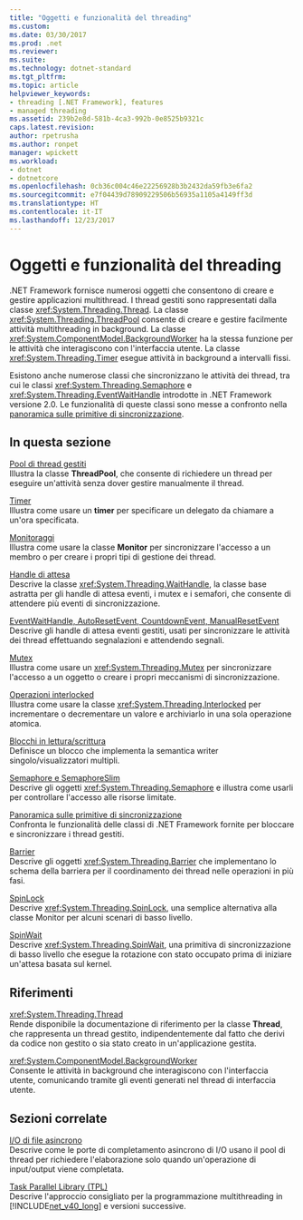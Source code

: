 ```yaml
---
title: "Oggetti e funzionalità del threading"
ms.custom: 
ms.date: 03/30/2017
ms.prod: .net
ms.reviewer: 
ms.suite: 
ms.technology: dotnet-standard
ms.tgt_pltfrm: 
ms.topic: article
helpviewer_keywords:
- threading [.NET Framework], features
- managed threading
ms.assetid: 239b2e8d-581b-4ca3-992b-0e8525b9321c
caps.latest.revision: 
author: rpetrusha
ms.author: ronpet
manager: wpickett
ms.workload:
- dotnet
- dotnetcore
ms.openlocfilehash: 0cb36c004c46e22256928b3b2432da59fb3e6fa2
ms.sourcegitcommit: e7f04439d78909229506b56935a1105a4149ff3d
ms.translationtype: HT
ms.contentlocale: it-IT
ms.lasthandoff: 12/23/2017
---
```

# <a name="threading-objects-and-features"></a>Oggetti e funzionalità del threading
.NET Framework fornisce numerosi oggetti che consentono di creare e gestire applicazioni multithread. I thread gestiti sono rappresentati dalla classe <xref:System.Threading.Thread>. La classe <xref:System.Threading.ThreadPool> consente di creare e gestire facilmente attività multithreading in background. La classe <xref:System.ComponentModel.BackgroundWorker> ha la stessa funzione per le attività che interagiscono con l'interfaccia utente. La classe <xref:System.Threading.Timer> esegue attività in background a intervalli fissi.  
  
 Esistono anche numerose classi che sincronizzano le attività dei thread, tra cui le classi <xref:System.Threading.Semaphore> e <xref:System.Threading.EventWaitHandle> introdotte in .NET Framework versione 2.0. Le funzionalità di queste classi sono messe a confronto nella [panoramica sulle primitive di sincronizzazione](../../../docs/standard/threading/overview-of-synchronization-primitives.md).  
  
## <a name="in-this-section"></a>In questa sezione  
 [Pool di thread gestiti](../../../docs/standard/threading/the-managed-thread-pool.md)  
 Illustra la classe **ThreadPool**, che consente di richiedere un thread per eseguire un'attività senza dover gestire manualmente il thread.  
  
 [Timer](../../../docs/standard/threading/timers.md)  
 Illustra come usare un **timer** per specificare un delegato da chiamare a un'ora specificata.  
  
 [Monitoraggi](http://msdn.microsoft.com/library/33fe4aef-b44b-42fd-9e72-c908e39e75db)  
 Illustra come usare la classe **Monitor** per sincronizzare l'accesso a un membro o per creare i propri tipi di gestione dei thread.  
  
 [Handle di attesa](http://msdn.microsoft.com/library/48d10b6f-5fd7-407c-86ab-0179aef72489)  
 Descrive la classe <xref:System.Threading.WaitHandle>, la classe base astratta per gli handle di attesa eventi, i mutex e i semafori, che consente di attendere più eventi di sincronizzazione.  
  
 [EventWaitHandle, AutoResetEvent, CountdownEvent, ManualResetEvent](../../../docs/standard/threading/eventwaithandle-autoresetevent-countdownevent-manualresetevent.md)  
 Descrive gli handle di attesa eventi gestiti, usati per sincronizzare le attività dei thread effettuando segnalazioni e attendendo segnali.  
  
 [Mutex](../../../docs/standard/threading/mutexes.md)  
 Illustra come usare un <xref:System.Threading.Mutex> per sincronizzare l'accesso a un oggetto o creare i propri meccanismi di sincronizzazione.  
  
 [Operazioni interlocked](../../../docs/standard/threading/interlocked-operations.md)  
 Illustra come usare la classe <xref:System.Threading.Interlocked> per incrementare o decrementare un valore e archiviarlo in una sola operazione atomica.  
  
 [Blocchi in lettura/scrittura](../../../docs/standard/threading/reader-writer-locks.md)  
 Definisce un blocco che implementa la semantica writer singolo/visualizzatori multipli.  
  
 [Semaphore e SemaphoreSlim](../../../docs/standard/threading/semaphore-and-semaphoreslim.md)  
 Descrive gli oggetti <xref:System.Threading.Semaphore> e illustra come usarli per controllare l'accesso alle risorse limitate.  
  
 [Panoramica sulle primitive di sincronizzazione](../../../docs/standard/threading/overview-of-synchronization-primitives.md)  
 Confronta le funzionalità delle classi di .NET Framework fornite per bloccare e sincronizzare i thread gestiti.  
  
 [Barrier](../../../docs/standard/threading/barrier.md)  
 Descrive gli oggetti <xref:System.Threading.Barrier> che implementano lo schema della barriera per il coordinamento dei thread nelle operazioni in più fasi.  
  
 [SpinLock](../../../docs/standard/threading/spinlock.md)  
 Descrive <xref:System.Threading.SpinLock>, una semplice alternativa alla classe Monitor per alcuni scenari di basso livello.  
  
 [SpinWait](../../../docs/standard/threading/spinwait.md)  
 Descrive <xref:System.Threading.SpinWait>, una primitiva di sincronizzazione di basso livello che esegue la rotazione con stato occupato prima di iniziare un'attesa basata sul kernel.  
  
## <a name="reference"></a>Riferimenti  
 <xref:System.Threading.Thread>  
 Rende disponibile la documentazione di riferimento per la classe **Thread**, che rappresenta un thread gestito, indipendentemente dal fatto che derivi da codice non gestito o sia stato creato in un'applicazione gestita.  
  
 <xref:System.ComponentModel.BackgroundWorker>  
 Consente le attività in background che interagiscono con l'interfaccia utente, comunicando tramite gli eventi generati nel thread di interfaccia utente.  
  
## <a name="related-sections"></a>Sezioni correlate  
 [I/O di file asincrono](../../../docs/standard/io/asynchronous-file-i-o.md)  
 Descrive come le porte di completamento asincrono di I/O usano il pool di thread per richiedere l'elaborazione solo quando un'operazione di input/output viene completata.  
  
 [Task Parallel Library (TPL)](../../../docs/standard/parallel-programming/task-parallel-library-tpl.md)  
 Descrive l'approccio consigliato per la programmazione multithreading in [!INCLUDE[net_v40_long](../../../includes/net-v40-long-md.md)] e versioni successive.
